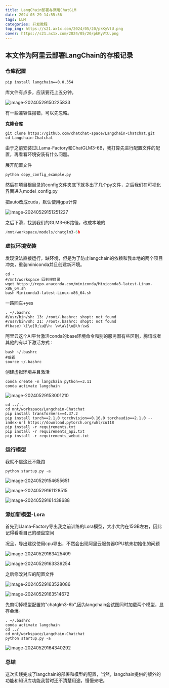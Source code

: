 ```yaml
---
title: LangChain部署与调用ChatGLM
date: 2024-05-29 14:55:56
tags: LLM 
categories: 开发教程
top_img: https://s21.ax1x.com/2024/05/20/pkKyVtU.png
cover: https://s21.ax1x.com/2024/05/20/pkKyVtU.png
---
```


## 本文作为阿里云部署LangChain的存根记录

### 仓库配置

```shell
pip install langchain==0.0.354
```

库文件有点多，应该要花上五分钟。

![image-20240529150225833](https://jsd.cdn.zzko.cn/gh/Aaaou/Blog-hexo/source/_posts/imgs/image-20240529150225833-17169796253861.png)

有一些兼容性报错，可以先忽略。

**克隆仓库**

```shell
git clone https://github.com/chatchat-space/Langchain-Chatchat.git
cd Langchain-Chatchat
```

由于之前安装过LLama-Factory和ChatGLM3-6B，我打算先进行配置文件的配置，再看看环境安装有什么问题。

展开配置文件

```shell
python copy_config_example.py
```

然后在项目根目录的config文件夹底下就多出了几个py文件，之后我们在可视化界面进入model_config.py

把auto改成cuda，默认使用gpu计算

![image-20240529151251227](https://jsd.cdn.zzko.cn/gh/Aaaou/Blog-hexo/source/_posts/imgs/image-20240529151251227.png)

之后下滑，找到我们的GLM3-6B路径，改成本地的

```python
/mnt/workspace/models/chatglm3-6b
```

### 虚拟环境安装

发现没法直接运行，缺环境，但是为了防止langchain的依赖和我本地的两个项目冲突，重装miniconda并且创建新环境。

```shell
cd - 
#/mnt/workspace 回到根目录
wget https://repo.anaconda.com/miniconda/Miniconda3-latest-Linux-x86_64.sh
bash Miniconda3-latest-Linux-x86_64.sh

```

一路回车+yes

```shell
. ~/.bashrc
#/usr/bin/sh: 13: /root/.bashrc: shopt: not found
#/usr/bin/sh: 21: /root/.bashrc: shopt: not found
#(base) \[\e]0;\u@\h: \w\a\]\u@\h:\w$ 
```

阿里云这个AI平台激活conda的base环境命令和别的服务器有些区别，腾讯或者其他的有以下激活方式：

```shell
bash ~/.bashrc
#或者
source ~/.bashrc
```

创建虚拟环境并且激活

```shell
conda create -n langchain python==3.11
conda activate langchain
```

![image-20240529153001210](https://jsd.cdn.zzko.cn/gh/Aaaou/Blog-hexo/source/_posts/imgs/image-20240529153001210.png)

```shell
cd ../..
cd mnt/workspace/Langchain-Chatchat
pip install transformers==4.37.2
pip install torch==2.1.0 torchvision==0.16.0 torchaudio==2.1.0 --index-url https://download.pytorch.org/whl/cu118
pip install -r requirements.txt
pip install -r requirements_api.txt
pip install -r requirements_webui.txt
```



### 运行模型

我就不信这还不能跑

```shell
python startup.py -a
```

![image-20240529154655651](https://jsd.cdn.zzko.cn/gh/Aaaou/Blog-hexo/source/_posts/imgs/image-20240529154655651.png)

![image-20240529161128515](https://jsd.cdn.zzko.cn/gh/Aaaou/Blog-hexo/source/_posts/imgs/image-20240529161128515.png)

![image-20240529161438688](https://jsd.cdn.zzko.cn/gh/Aaaou/Blog-hexo/source/_posts/imgs/image-20240529161438688.png)



### 添加新模型-Lora

首先到Llama-Factory导出我之前训练的Lora模型，大小大约在15GB左右，因此记得看看自己的硬盘空间

况且，导出建议使用cpu导出，不然会出现阿里云服务器GPU核未初始化的问题

![image-20240529163425409](https://jsd.cdn.zzko.cn/gh/Aaaou/Blog-hexo/source/_posts/imgs/image-20240529163425409.png)

![image-20240529163339254](https://jsd.cdn.zzko.cn/gh/Aaaou/Blog-hexo/source/_posts/imgs/image-20240529163339254.png)

之后修改对应的配置文件

![image-20240529163528086](https://jsd.cdn.zzko.cn/gh/Aaaou/Blog-hexo/source/_posts/imgs/image-20240529163528086.png)

![image-20240529163514672](https://jsd.cdn.zzko.cn/gh/Aaaou/Blog-hexo/source/_posts/imgs/image-20240529163514672.png)

先剪切掉模型配置的"chatglm3-6b",因为langchain会试图同时加载两个模型，显存会爆。

```shell
. ~/.bashrc
conda activate langchain
cd ../
cd mnt/workspace/Langchain-Chatchat
python startup.py -a
```



![image-20240529164340292](https://jsd.cdn.zzko.cn/gh/Aaaou/Blog-hexo/source/_posts/imgs/image-20240529164340292.png)



### 总结

这次实践完成了langchain的部署和模型的配置，当然，langchain提供的额外的功能和知识库功能我暂时还不清楚用途，慢慢来吧。

